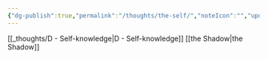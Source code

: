 ```yaml
---
{"dg-publish":true,"permalink":"/thoughts/the-self/","noteIcon":"","updated":"2024-12-17T20:47:04.299+08:00"}
---
```


[[_thoughts/D - Self-knowledge\|D - Self-knowledge]]
[[the Shadow\|the Shadow]]